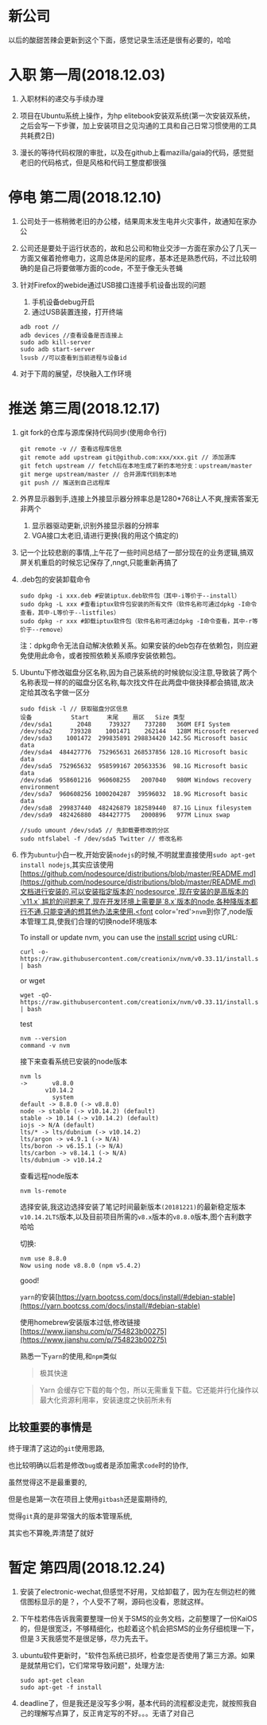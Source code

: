 # 新公司
以后的酸甜苦辣会更新到这个下面，感觉记录生活还是很有必要的，哈哈

# 入职 第一周(2018.12.03)

1. 入职材料的递交与手续办理

2. 项目在Ubuntu系统上操作，为hp elitebook安装双系统(第一次安装双系统，之后会写一下步骤，加上安装项目之见沟通的工具和自己日常习惯使用的工具共耗费2日)
3. 漫长的等待代码权限的审批，以及在github上看mazilla/gaia的代码，感觉挺老旧的代码格式，但是风格和代码工整度都很强

# 停电 第二周(2018.12.10)

1. 公司处于一栋稍微老旧的办公楼，结果周末发生电井火灾事件，故通知在家办公

2. 公司还是要处于运行状态的，故和总公司和物业交涉一方面在家办公了几天一方面又催着抢修电力，这周总体是闲的屁疼，基本还是熟悉代码，不过比较明确的是自己将要做哪方面的code，不至于像无头苍蝇

3. 针对Firefox的webide通过USB接口连接手机设备出现的问题

   1. 手机设备debug开启
   2. 通过USB装置连接，打开终端 

   ```shell
   adb root //
   adb devices //查看设备是否连接上
   sudo adb kill-server
   sudo adb start-server
   lsusb //可以查看到当前进程与设备id
   ```

4. 对于下周的展望，尽快融入工作环境

# 推送 第三周(2018.12.17)

1. git fork的仓库与源库保持代码同步(使用命令行)

   ``` shell
   git remote -v // 查看远程库信息
   git remote add upstream git@github.com:xxx/xxx.git // 添加源库
   git fetch upstream // fetch后在本地生成了新的本地分支：upstream/master
   git merge upstream/master // 合并源库代码到本地
   git push // 推送到自己远程库
   ```

2. 外界显示器到手,连接上外接显示器分辨率总是1280*768让人不爽,搜索答案无非两个
   1. 显示器驱动更新,识别外接显示器的分辨率
   2. VGA接口太老旧,请进行更换(我的用这个搞定的)

3. 记一个比较悲剧的事情,上午花了一些时间总结了一部分现在的业务逻辑,搞双屏关机重启的时候忘记保存了,nngt,只能重新再搞了

4. .deb包的安装卸载命令 

   ```shell
   sudo dpkg -i xxx.deb #安装iptux.deb软件包（其中-i等价于--install）
   sudo dpkg -L xxx #查看iptux软件包安装的所有文件（软件名称可通过dpkg -I命令查看，其中-L等价于--listfiles）
   sudo dpkg -r xxx #卸载iptux软件包（软件名称可通过dpkg -I命令查看，其中-r等价于--remove）
   ```

   注：dpkg命令无法自动解决依赖关系。如果安装的deb包存在依赖包，则应避免使用此命令，或者按照依赖关系顺序安装依赖包。

5. Ubuntu下修改磁盘分区名称,因为自己装系统的时候貌似没注意,导致装了两个名称表现一样的的磁盘分区名称,每次找文件在此两盘中做抉择都会搞错,故决定给其改名字做一区分

   ``` shell
   sudo fdisk -l // 获取磁盘分区信息
   设备           Start     末尾    扇区   Size 类型
   /dev/sda1       2048     739327    737280   360M EFI System
   /dev/sda2     739328    1001471    262144   128M Microsoft reserved
   /dev/sda3    1001472  299835891 298834420 142.5G Microsoft basic data
   /dev/sda4  484427776  752965631 268537856 128.1G Microsoft basic data
   /dev/sda5  752965632  958599167 205633536  98.1G Microsoft basic data
   /dev/sda6  958601216  960608255   2007040   980M Windows recovery environment
   /dev/sda7  960608256 1000204287  39596032  18.9G Microsoft basic data
   /dev/sda8  299837440  482426879 182589440  87.1G Linux filesystem
   /dev/sda9  482426880  484427775   2000896   977M Linux swap
   
   //sudo umount /dev/sda5 // 先卸载要修改的分区
   sudo ntfslabel -f /dev/sda5 Twitter // 修改名称
   ```

6. 作为`ubuntu`小白一枚,开始安装`nodejs`的时候,不明就里直接使用`sudo apt-get install nodejs`,其实应该使用[https://github.com/nodesource/distributions/blob/master/README.md](https://github.com/nodesource/distributions/blob/master/README.md)文档进行安装的,可以安装指定版本的`nodesource`,现在安装的是高版本的`v11.x`,尴尬的问题来了,现在开发环境上需要是`8.x`版本的node,各种降版本都行不通,只能变通的想其他办法来使用.<font color='red'>`nvm`到你了,node版本管理工具,使我们合理的切换node环境版本</font>

   To install or update nvm, you can use the [install script](https://github.com/creationix/nvm/blob/v0.33.11/install.sh) using cURL:

   ```shell
   curl -o- https://raw.githubusercontent.com/creationix/nvm/v0.33.11/install.sh | bash
   ```

   or wget

   ```shell
   wget -qO- https://raw.githubusercontent.com/creationix/nvm/v0.33.11/install.sh | bash
   ```

   test

   ```shell
   nvm --version
   command -v nvm
   ```

   接下来查看系统已安装的node版本

   ```shell
   nvm ls
   ->       v8.8.0
          v10.14.2
            system
   default -> 8.8.0 (-> v8.8.0)
   node -> stable (-> v10.14.2) (default)
   stable -> 10.14 (-> v10.14.2) (default)
   iojs -> N/A (default)
   lts/* -> lts/dubnium (-> v10.14.2)
   lts/argon -> v4.9.1 (-> N/A)
   lts/boron -> v6.15.1 (-> N/A)
   lts/carbon -> v8.14.1 (-> N/A)
   lts/dubnium -> v10.14.2
   ```

   查看远程node版本

   ```shell
   nvm ls-remote
   ```

   选择安装,我这边选择安装了笔记时间最新版本`(20181221)`的最新稳定版本`v10.14.2LTS`版本,以及目前项目所需的`v8.x`版本的`v8.8.0`版本,图个吉利数字哈哈

   切换:

   ```she
   nvm use 8.8.0
   Now using node v8.8.0 (npm v5.4.2)
   ```

   good!

   `yarn`的安装[https://yarn.bootcss.com/docs/install/#debian-stable](https://yarn.bootcss.com/docs/install/#debian-stable)

   使用homebrew安装版本过低,修改链接[https://www.jianshu.com/p/754823b00275](https://www.jianshu.com/p/754823b00275)

   熟悉一下`yarn`的使用,和`npm`类似

   > 极其快速

   > Yarn 会缓存它下载的每个包，所以无需重复下载。它还能并行化操作以最大化资源利用率，安装速度之快前所未有



## **比较重要的事情是**

终于理清了这边的`git`使用思路,

也比较明确以后若是修改`bug`或者是添加需求`code`时的协作,

虽然觉得这不是最重要的,

但是也是第一次在项目上使用`gitbash`还是蛮期待的,

觉得`git`真的是非常强大的版本管理系统,

其实也不算晚,弄清楚了就好

# 暂定 第四周(2018.12.24)

1. 安装了electronic-wechat,但感觉不好用，又给卸载了，因为在左侧边栏的微信图标显示的是？，个人受不了啊，源码也没看，恩就这样。

2. 下午桂若伟告诉我需要整理一份关于SMS的业务文档，之前整理了一份KaiOS的，但是很宽泛，不够精细化，也趁着这个机会把SMS的业务仔细梳理一下，但是３天我感觉不是很足够，尽力先去干。

3. ubuntu软件更新时，"软件包系统已损坏，检查您是否使用了第三方源。如果是就禁用它们，它们常常导致问题"，处理方法:

   ```shell
   sudo apt-get clean 
   sudo apt-get -f install
   ```

4. deadline了，但是我还是没写多少啊，基本代码的流程都没走完，就按照我自己的理解写点算了，反正肯定写的不好。。。无语了对自己